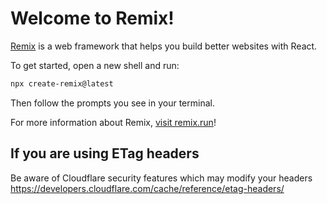 # Welcome to Remix!

[Remix](https://remix.run) is a web framework that helps you build better websites with React.

To get started, open a new shell and run:

```sh
npx create-remix@latest
```

Then follow the prompts you see in your terminal.

For more information about Remix, [visit remix.run](https://remix.run)!

## If you are using ETag headers
Be aware of Cloudflare security features which may modify your headers https://developers.cloudflare.com/cache/reference/etag-headers/